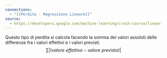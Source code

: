 ```yaml
---
connections:
  - "[[Perdita - Regressione Lineare]]"
source:
  - https://developers.google.com/machine-learning/crash-course/linear-regression/loss?hl=it
---
```

Questo tipo di perdita si calcola facendo la somma dei valori assoluti delle differenze fra i valori effettivi e i valori previsti.
$$\sum|(valore\ effettivo - valore\ previsto)|$$